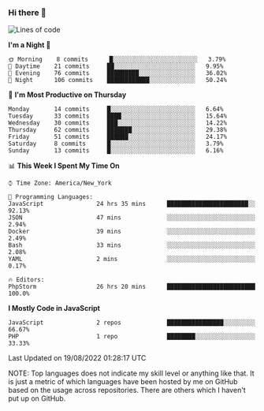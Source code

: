 ### Hi there 👋

<!--
**LynxJinxxy/LynxJinxxy** is a ✨ _special_ ✨ repository because its `README.md` (this file) appears on your GitHub profile.

Here are some ideas to get you started:

- 🔭 I’m currently working on ...
- 🌱 I’m currently learning ...
- 👯 I’m looking to collaborate on ...
- 🤔 I’m looking for help with ...
- 💬 Ask me about ...
- 📫 How to reach me: ...
- 😄 Pronouns: ...
- ⚡ Fun fact: ...
-->

<!--START_SECTION:waka-->
![Lines of code](https://img.shields.io/badge/From%20Hello%20World%20I%27ve%20Written-22%20Thousand%20lines%20of%20code-blue)

**I'm a Night 🦉** 

```text
🌞 Morning    8 commits      █░░░░░░░░░░░░░░░░░░░░░░░░   3.79% 
🌆 Daytime    21 commits     ██░░░░░░░░░░░░░░░░░░░░░░░   9.95% 
🌃 Evening    76 commits     █████████░░░░░░░░░░░░░░░░   36.02% 
🌙 Night      106 commits    ████████████░░░░░░░░░░░░░   50.24%

```
📅 **I'm Most Productive on Thursday** 

```text
Monday       14 commits     █░░░░░░░░░░░░░░░░░░░░░░░░   6.64% 
Tuesday      33 commits     ████░░░░░░░░░░░░░░░░░░░░░   15.64% 
Wednesday    30 commits     ███░░░░░░░░░░░░░░░░░░░░░░   14.22% 
Thursday     62 commits     ███████░░░░░░░░░░░░░░░░░░   29.38% 
Friday       51 commits     ██████░░░░░░░░░░░░░░░░░░░   24.17% 
Saturday     8 commits      █░░░░░░░░░░░░░░░░░░░░░░░░   3.79% 
Sunday       13 commits     █░░░░░░░░░░░░░░░░░░░░░░░░   6.16%

```


📊 **This Week I Spent My Time On** 

```text
⌚︎ Time Zone: America/New_York

💬 Programming Languages: 
JavaScript               24 hrs 35 mins      ███████████████████████░░   92.13% 
JSON                     47 mins             ░░░░░░░░░░░░░░░░░░░░░░░░░   2.94% 
Docker                   39 mins             ░░░░░░░░░░░░░░░░░░░░░░░░░   2.49% 
Bash                     33 mins             ░░░░░░░░░░░░░░░░░░░░░░░░░   2.08% 
YAML                     2 mins              ░░░░░░░░░░░░░░░░░░░░░░░░░   0.17%

🔥 Editors: 
PhpStorm                 26 hrs 20 mins      █████████████████████████   100.0%

```

**I Mostly Code in JavaScript** 

```text
JavaScript               2 repos             ████████████████░░░░░░░░░   66.67% 
PHP                      1 repo              ████████░░░░░░░░░░░░░░░░░   33.33%

```



 Last Updated on 19/08/2022 01:28:17 UTC
<!--END_SECTION:waka-->
NOTE: Top languages does not indicate my skill level or anything like that. It is just a metric of which languages have been hosted by me on GitHub based on the usage across repositories. There are others which I haven't put up on GitHub.
